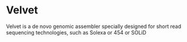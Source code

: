 # Velvet

Velvet is a de novo genomic assembler specially designed for short read sequencing technologies, such as Solexa or 454 or SOLiD
